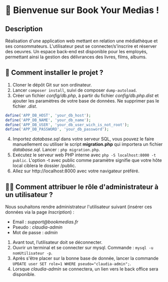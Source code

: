 # 🔖 Bienvenue sur Book Your Medias !
## Description
Réalisation d'une application web mettant en relation une médiathèque et ses consommateurs. L'utilisateur peut se connecter/s'inscrire et réserver des oeuvres. Un espace back-end est disponible pour les employés, permettant ainsi la gestion des délivrances des livres, films, albums.




## 💾 Comment installer le projet ?
1. Cloner le dépôt Git sur son ordinateur.
2. Lancer `composer install`, suivi de composer `dump-autoload`.
3. Créer un fichier _config/db.php_, à partir du fichier _config/db.php.dist_ et ajouter les paramètres de votre base de données. Ne supprimer pas le fichier _.dist_.
```php
define('APP_DB_HOST', 'your_db_host');
define('APP_DB_NAME', 'your_db_name');
define('APP_DB_USER', 'your_db_user_wich_is_not_root');
define('APP_DB_PASSWORD', 'your_db_password');
```
4. Importez _database.sql_ dans votre serveur SQL, vous pouvez le faire manuellement ou utiliser le script **migration.php** qui importera un fichier _database.sql_. Lancer : `php migration.php`.
5. Exécutez le serveur web PHP interne avec `php -S localhost:8000 -t public`. L'option -t avec public comme paramètre signifie que votre hôte local ciblera le dossier /public.
6. Allez sur http://localhost:8000 avec votre navigateur préféré.




## 🧑‍💻 Comment attribuer le rôle d'administrateur à un utilisateur ?
Nous souhaitons rendre administrateur l'utilisateur suivant (insérer ces données via la page _Inscription_) :
-   Email : _support@bookmedias.fr_
-   Pseudo : _claudia-admin_
-   Mot de passe : _admin_

1.  Avant tout, l’utilisateur doit se déconnecter.
2. Ouvrir un terminal et se connecter sur mysql. Commande : `mysql -u nomUtilisateur -p`.
3. Après s'être placer sur la bonne base de donnée, lancer la commande `UPDATE user SET role=1 WHERE pseudo="claudia-admin";`. 
4. Lorsque _claudia-admin_ se connectera, un lien vers le back office sera disponible.
